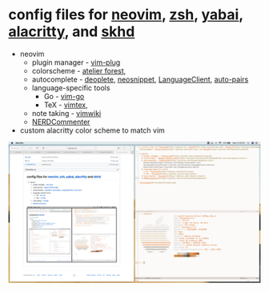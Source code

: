 # config files for [neovim](http://neovim.io), [zsh](http://zsh.sourceforge.net), [yabai](https://github.com/koekeishiya/yabai), [alacritty](https://github.com/alacritty), and [skhd](https://github.com/koekeishiya/skhd)

* neovim
  * plugin manager - [vim-plug](https://github.com/junegunn/vim-plug)
  * colorscheme - [atelier forest](https://atelierbram.github.io),
  * autocomplete - [deoplete](https://github.com/Shougo/deoplete.nvim),
	[neosnippet](https://github.com/Shougo/neosnippet.vim),
	[LanguageClient](https://github.com/autozimu/LanguageClient-neovim),
	[auto-pairs](https://github.com/jiangmiao/auto-pairs)
  * language-specific tools
  	* Go - [vim-go](https://github.com/fatih/vim-go)
	* TeX - [vimtex](https://github.com/lervag/vimtex),
  * note taking - [vimwiki](https://github.com/vimwiki/vimwiki)
  * [NERDCommenter](https://github.com/scrooloose/nerdcommenter)
* custom alacritty color scheme to match vim

![screenshot](/screens/screen1.png)
